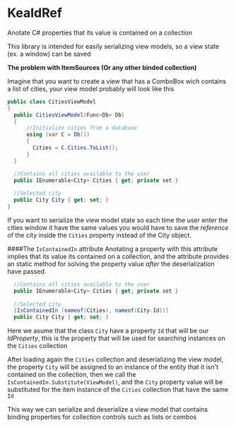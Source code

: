 ﻿# KeaIdRef
Anotate C# properties that its value is contained on a collection

This library is intended for easily serializing view models, so a view state (ex. a window) can be saved

**The problem with ItemSources (Or any other binded collection)**

Imagine that you want to create a view that has a ComboBox wich contains a list of cities,
your view model probably will look like this

````C#
public class CitiesViewModel
{
  public CitiesViewModel(Func<Db> Db)
  {
      //Initialize cities from a database
      using (var C = Db())
      {
        Cities = C.Cities.ToList();
      }
  }

  //Contains all cities available to the user
  public IEnumerable<City> Cities { get; private set }
  
  //Selected city
  public City City { get; set; }
}
````
If you want to serialize the view model state so each time the user enter the cities window it have the same values you would have to save the *reference* of the city inside the `Cities` property instead of the City object.

####The `IsContainedIn` attribute
Anotating a property with this attribute implies that its value its contained on a collection, and the attribute provides an static method for solving the property value *after* the deserialization have passed.

````C#
  //Contains all cities available to the user
  public IEnumerable<City> Cities { get; private set }
  
  //Selected city
  [IsContainedIn (nameof(Cities), nameof(City.Id))]
  public City City { get; set; }
````

Here we asume that the class `City` have a property `Id` that will be our *IdProperty*, this is the property that will be used for searching instances on the `Cities` collection

After loading again the `Cities` collection and deserializing the view model, the property `City` will be assigned to an instance of the entity that it isn't contained on the collection, then we call the `IsContainedIn.Substitute(ViewModel)`, and the `City` property value will be substituted for the item instance of the `Cities` collection that have the same `Id`

This way we can serialize and deserialize a view model that contains binding properties for collection controls such as lists or combos